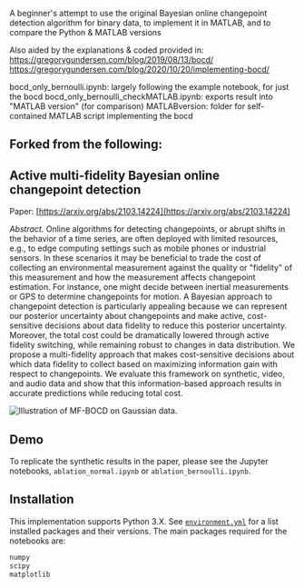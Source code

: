 A beginner's attempt to use the original Bayesian online changepoint detection algorithm for binary data, to implement it in MATLAB, and to compare the Python & MATLAB versions

Also aided by the explanations & coded provided in:
https://gregorygundersen.com/blog/2019/08/13/bocd/
https://gregorygundersen.com/blog/2020/10/20/implementing-bocd/

bocd_only_bernoulli.ipynb: largely following the example notebook, for just the bocd
bocd_only_bernoulli_checkMATLAB.ipynb: exports result into "MATLAB version" (for comparison)
MATLABversion: folder for self-contained MATLAB script implementing the bocd

## Forked from the following:
## Active multi-fidelity Bayesian online changepoint detection

Paper: [https://arxiv.org/abs/2103.14224](https://arxiv.org/abs/2103.14224)

_Abstract._ Online algorithms for detecting changepoints, or abrupt shifts in the behavior of a time series, are often deployed with limited resources, e.g., to edge computing settings such as mobile phones or industrial sensors. In these scenarios it may be beneficial to trade the cost of collecting an environmental measurement against the quality or "fidelity" of this measurement and how the measurement affects changepoint estimation. For instance, one might decide between inertial measurements or GPS to determine changepoints for motion. A Bayesian approach to changepoint detection is particularly appealing because we can represent our posterior uncertainty about changepoints and make active, cost-sensitive decisions about data fidelity to reduce this posterior uncertainty. Moreover, the total cost could be dramatically lowered through active fidelity switching, while remaining robust to changes in data distribution. We propose a multi-fidelity approach that makes cost-sensitive decisions about which data fidelity to collect based on maximizing information gain with respect to changepoints. We evaluate this framework on synthetic, video, and audio data and show that this information-based approach results in accurate predictions while reducing total cost.

![Illustration of MF-BOCD on Gaussian data.](https://raw.githubusercontent.com/PrincetonLIPS/mf-bocd/master/images/mi_illustration.png)

## Demo

To replicate the synthetic results in the paper, please see the Jupyter notebooks, `ablation_normal.ipynb` or `ablation_bernoulli.ipynb`.

## Installation

This implementation supports Python 3.X. See [`environment.yml`](https://github.com/PrincetonLIPS/mf-bocd/blob/master/environment.yml) for a list installed packages and their versions. The main packages required for the notebooks are:

```bash
numpy
scipy
matplotlib
```
